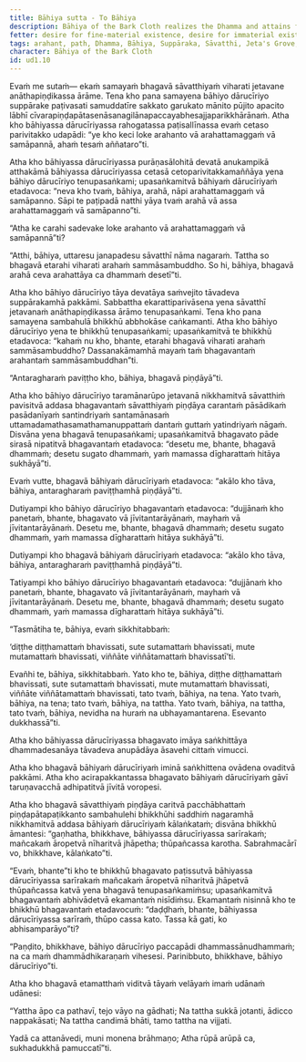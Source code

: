 ```yaml
---
title: Bāhiya sutta - To Bāhiya
description: Bāhiya of the Bark Cloth realizes the Dhamma and attains final Nibbāna immediately after receiving a concise teaching from the Buddha.
fetter: desire for fine-material existence, desire for immaterial existence, conceit, restlessness, ignorance
tags: arahant, path, Dhamma, Bāhiya, Suppāraka, Sāvatthi, Jeta's Grove, Anāthapiṇḍika's park, alms, death, cremation, stupa, final Nibbāna, seen, heard, sensed, cognized, ud, ud1
character: Bāhiya of the Bark Cloth
id: ud1.10
---
```


Evaṁ me sutaṁ— ekaṁ samayaṁ bhagavā sāvatthiyaṁ viharati jetavane anāthapiṇḍikassa ārāme. Tena kho pana samayena bāhiyo dārucīriyo suppārake paṭivasati samuddatīre sakkato garukato mānito pūjito apacito lābhī cīvarapiṇḍapātasenāsanagilānapaccayabhesajjaparikkhārānaṁ. Atha kho bāhiyassa dārucīriyassa rahogatassa paṭisallīnassa evaṁ cetaso parivitakko udapādi: “ye kho keci loke arahanto vā arahattamaggaṁ vā samāpannā, ahaṁ tesaṁ aññataro”ti.

Atha kho bāhiyassa dārucīriyassa purāṇasālohitā devatā anukampikā atthakāmā bāhiyassa dārucīriyassa cetasā cetoparivitakkamaññāya yena bāhiyo dārucīriyo tenupasaṅkami; upasaṅkamitvā bāhiyaṁ dārucīriyaṁ etadavoca: “neva kho tvaṁ, bāhiya, arahā, nāpi arahattamaggaṁ vā samāpanno. Sāpi te paṭipadā natthi yāya tvaṁ arahā vā assa arahattamaggaṁ vā samāpanno”ti.

“Atha ke carahi sadevake loke arahanto vā arahattamaggaṁ vā samāpannā”ti? 

“Atthi, bāhiya, uttaresu janapadesu sāvatthī nāma nagaraṁ. Tattha so bhagavā etarahi viharati arahaṁ sammāsambuddho. So hi, bāhiya, bhagavā arahā ceva arahattāya ca dhammaṁ desetī”ti.

Atha kho bāhiyo dārucīriyo tāya devatāya saṁvejito tāvadeva suppārakamhā pakkāmi. Sabbattha ekarattiparivāsena yena sāvatthī jetavanaṁ anāthapiṇḍikassa ārāmo tenupasaṅkami. Tena kho pana samayena sambahulā bhikkhū abbhokāse caṅkamanti. Atha kho bāhiyo dārucīriyo yena te bhikkhū tenupasaṅkami; upasaṅkamitvā te bhikkhū etadavoca: “kahaṁ nu kho, bhante, etarahi bhagavā viharati arahaṁ sammāsambuddho? Dassanakāmamhā mayaṁ taṁ bhagavantaṁ arahantaṁ sammāsambuddhan”ti.

“Antaragharaṁ paviṭṭho kho, bāhiya, bhagavā piṇḍāyā”ti.

Atha kho bāhiyo dārucīriyo taramānarūpo jetavanā nikkhamitvā sāvatthiṁ pavisitvā addasa bhagavantaṁ sāvatthiyaṁ piṇḍāya carantaṁ pāsādikaṁ pasādanīyaṁ santindriyaṁ santamānasaṁ uttamadamathasamathamanuppattaṁ dantaṁ guttaṁ yatindriyaṁ nāgaṁ. Disvāna yena bhagavā tenupasaṅkami; upasaṅkamitvā bhagavato pāde sirasā nipatitvā bhagavantaṁ etadavoca: “desetu me, bhante, bhagavā dhammaṁ; desetu sugato dhammaṁ, yaṁ mamassa dīgharattaṁ hitāya sukhāyā”ti.

Evaṁ vutte, bhagavā bāhiyaṁ dārucīriyaṁ etadavoca: “akālo kho tāva, bāhiya, antaragharaṁ paviṭṭhamhā piṇḍāyā”ti.

Dutiyampi kho bāhiyo dārucīriyo bhagavantaṁ etadavoca: “dujjānaṁ kho panetaṁ, bhante, bhagavato vā jīvitantarāyānaṁ, mayhaṁ vā jīvitantarāyānaṁ. Desetu me, bhante, bhagavā dhammaṁ; desetu sugato dhammaṁ, yaṁ mamassa dīgharattaṁ hitāya sukhāyā”ti.

Dutiyampi kho bhagavā bāhiyaṁ dārucīriyaṁ etadavoca: “akālo kho tāva, bāhiya, antaragharaṁ paviṭṭhamhā piṇḍāyā”ti.

Tatiyampi kho bāhiyo dārucīriyo bhagavantaṁ etadavoca: “dujjānaṁ kho panetaṁ, bhante, bhagavato vā jīvitantarāyānaṁ, mayhaṁ vā jīvitantarāyānaṁ. Desetu me, bhante, bhagavā dhammaṁ; desetu sugato dhammaṁ, yaṁ mamassa dīgharattaṁ hitāya sukhāyā”ti.

“Tasmātiha te, bāhiya, evaṁ sikkhitabbaṁ: 

‘diṭṭhe diṭṭhamattaṁ bhavissati,
sute sutamattaṁ bhavissati,
mute mutamattaṁ bhavissati,
viññāte viññātamattaṁ bhavissatī’ti.

Evañhi te, bāhiya, sikkhitabbaṁ. Yato kho te, bāhiya, diṭṭhe diṭṭhamattaṁ bhavissati, sute sutamattaṁ bhavissati, mute mutamattaṁ bhavissati, viññāte viññātamattaṁ bhavissati, tato tvaṁ, bāhiya, na tena. Yato tvaṁ, bāhiya, na tena; tato tvaṁ, bāhiya, na tattha. Yato tvaṁ, bāhiya, na tattha, tato tvaṁ, bāhiya, nevidha na huraṁ na ubhayamantarena. Esevanto dukkhassā”ti.

Atha kho bāhiyassa dārucīriyassa bhagavato imāya saṅkhittāya dhammadesanāya tāvadeva anupādāya āsavehi cittaṁ vimucci.

Atha kho bhagavā bāhiyaṁ dārucīriyaṁ iminā saṅkhittena ovādena ovaditvā pakkāmi. Atha kho acirapakkantassa bhagavato bāhiyaṁ dārucīriyaṁ gāvī taruṇavacchā adhipatitvā jīvitā voropesi.

Atha kho bhagavā sāvatthiyaṁ piṇḍāya caritvā pacchābhattaṁ piṇḍapātapaṭikkanto sambahulehi bhikkhūhi saddhiṁ nagaramhā nikkhamitvā addasa bāhiyaṁ dārucīriyaṁ kālaṅkataṁ; disvāna bhikkhū āmantesi: “gaṇhatha, bhikkhave, bāhiyassa dārucīriyassa sarīrakaṁ; mañcakaṁ āropetvā nīharitvā jhāpetha; thūpañcassa karotha. Sabrahmacārī vo, bhikkhave, kālaṅkato”ti.

“Evaṁ, bhante”ti kho te bhikkhū bhagavato paṭissutvā bāhiyassa dārucīriyassa sarīrakaṁ mañcakaṁ āropetvā nīharitvā jhāpetvā thūpañcassa katvā yena bhagavā tenupasaṅkamiṁsu; upasaṅkamitvā bhagavantaṁ abhivādetvā ekamantaṁ nisīdiṁsu. Ekamantaṁ nisinnā kho te bhikkhū bhagavantaṁ etadavocuṁ: “daḍḍhaṁ, bhante, bāhiyassa dārucīriyassa sarīraṁ, thūpo cassa kato. Tassa kā gati, ko abhisamparāyo”ti?

“Paṇḍito, bhikkhave, bāhiyo dārucīriyo paccapādi dhammassānudhammaṁ; na ca maṁ dhammādhikaraṇaṁ vihesesi. Parinibbuto, bhikkhave, bāhiyo dārucīriyo”ti.

Atha kho bhagavā etamatthaṁ viditvā tāyaṁ velāyaṁ imaṁ udānaṁ udānesi:

“Yattha āpo ca pathavī,
tejo vāyo na gādhati;
Na tattha sukkā jotanti,
ādicco nappakāsati;
Na tattha candimā bhāti,
tamo tattha na vijjati.

Yadā ca attanāvedi,
muni monena brāhmaṇo;
Atha rūpā arūpā ca,
sukhadukkhā pamuccatī”ti.